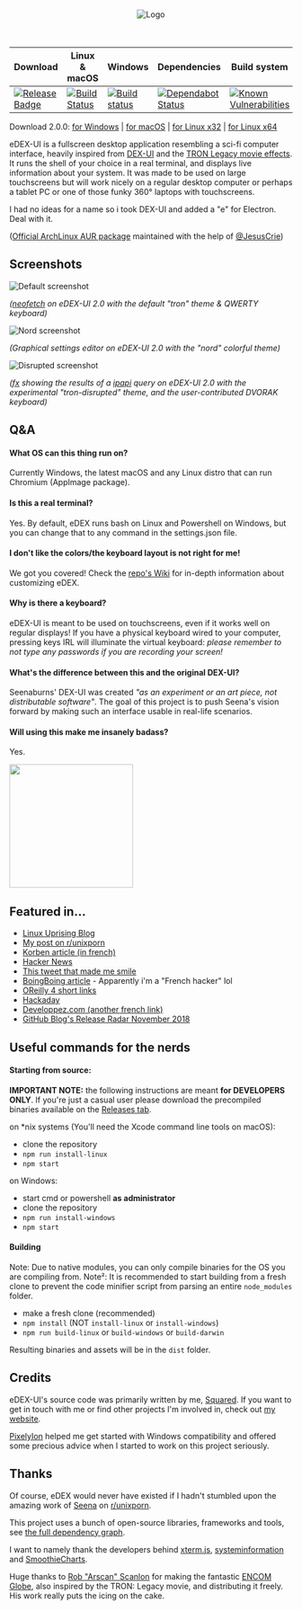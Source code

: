 <p align="center">
  <br>
  <img alt="Logo" src="https://github.com/GitSquared/edex-ui/raw/master/media/logo.png" />
  <br><br><br>
</p>


Download | Linux & macOS | Windows | Dependencies | Build system | Source
-------- | ------------- | ------- | ------------ | ------------ | ------
[![Release Badge](https://badgen.net/github/release/GitSquared/edex-ui)](https://github.com/GitSquared/edex-ui/releases) | [![Build Status](https://travis-ci.org/GitSquared/edex-ui.svg?branch=master)](https://travis-ci.org/GitSquared/edex-ui) | [![Build status](https://ci.appveyor.com/api/projects/status/leb069bro8gwocu7/branch/master?svg=true)](https://ci.appveyor.com/project/GitSquared/edex-ui/branch/master) | [![Dependabot Status](https://api.dependabot.com/badges/status?host=github&repo=GitSquared/edex-ui)](https://dependabot.com) | [![Known Vulnerabilities](https://snyk.io/test/github/GitSquared/edex-ui/badge.svg?targetFile=package.json)](https://snyk.io/test/github/GitSquared/edex-ui?targetFile=package.json) | [![Known Vulnerabilities](https://snyk.io/test/github/GitSquared/edex-ui/badge.svg?targetFile=src%2Fpackage.json)](https://snyk.io/test/github/GitSquared/edex-ui?targetFile=src%2Fpackage.json)

Download 2.0.0: [for Windows](https://github.com/GitSquared/edex-ui/releases/download/v2.0.0/eDEX-UI.Windows.Installer.exe) | [for macOS](https://github.com/GitSquared/edex-ui/releases/download/v2.0.0/eDEX-UI.MacOS.Image.dmg) | [for Linux x32](https://github.com/GitSquared/edex-ui/releases/download/v2.0.0/eDEX-UI.Linux.i386.AppImage) | [for Linux x64](https://github.com/GitSquared/edex-ui/releases/download/v2.0.0/eDEX-UI.Linux.x86_64.AppImage)

eDEX-UI is a fullscreen desktop application resembling a sci-fi computer interface, heavily inspired from [DEX-UI](https://github.com/seenaburns/dex-ui) and the [TRON Legacy movie effects](https://web.archive.org/web/20170511000410/http://jtnimoy.com/blogs/projects/14881671). It runs the shell of your choice in a real terminal, and displays live information about your system. It was made to be used on large touchscreens but will work nicely on a regular desktop computer or perhaps a tablet PC or one of those funky 360° laptops with touchscreens.

I had no ideas for a name so i took DEX-UI and added a "e" for Electron. Deal with it.

([Official ArchLinux AUR package](https://aur.archlinux.org/packages/edex-ui/) maintained with the help of [@JesusCrie](https://github.com/JesusCrie))

## Screenshots
![Default screenshot](https://github.com/GitSquared/edex-ui/raw/master/media/screenshot_default.png)

_([neofetch](https://github.com/dylanaraps/neofetch) on eDEX-UI 2.0 with the default "tron" theme & QWERTY keyboard)_

![Nord screenshot](https://github.com/GitSquared/edex-ui/raw/master/media/screenshot_nord.png)

_(Graphical settings editor on eDEX-UI 2.0 with the "nord" colorful theme)_

![Disrupted screenshot](https://github.com/GitSquared/edex-ui/raw/master/media/screenshot_disrupted.png)

_([fx](https://github.com/antonmedv/fx) showing the results of a [ipapi](https://github.com/GitSquared/ipapi) query on eDEX-UI 2.0 with the experimental "tron-disrupted" theme, and the user-contributed DVORAK keyboard)_

## Q&A
#### What OS can this thing run on?
Currently Windows, the latest macOS and any Linux distro that can run Chromium (AppImage package).
#### Is this a real terminal?
Yes. By default, eDEX runs bash on Linux and Powershell on Windows, but you can change that to any command in the settings.json file.
#### I don't like the colors/the keyboard layout is not right for me!
We got you covered! Check the [repo's Wiki](https://github.com/GitSquared/edex-ui/wiki) for in-depth information about customizing eDEX.
#### Why is there a keyboard?
eDEX-UI is meant to be used on touchscreens, even if it works well on regular displays! If you have a physical keyboard wired to your computer, pressing keys IRL will illuminate the virtual keyboard: *please remember to not type any passwords if you are recording your screen!*
#### What's the difference between this and the original DEX-UI?
Seenaburns' DEX-UI was created _"as an experiment or an art piece, not distributable software"_. The goal of this project is to push Seena's vision forward by making such an interface usable in real-life scenarios.
#### Will using this make me insanely badass?
Yes.

<img width="220" src="https://78.media.tumblr.com/35d4ef4447e0112f776b629bffd99188/tumblr_mk4gf8zvyC1s567uwo1_500.gif" />


## Featured in...
- [Linux Uprising Blog](https://www.linuxuprising.com/2018/11/edex-ui-fully-functioning-sci-fi.html)
- [My post on r/unixporn](https://www.reddit.com/r/unixporn/comments/9ysbx7/oc_a_little_project_that_ive_been_working_on/)
- [Korben article (in french)](https://korben.info/une-interface-futuriste-pour-vos-ecrans-tactiles.html)
- [Hacker News](https://news.ycombinator.com/item?id=18509828)
- [This tweet that made me smile](https://twitter.com/mikemaccana/status/1065615451940667396)
- [BoingBoing article](https://boingboing.net/2018/11/23/simulacrum-sf.html) - Apparently i'm a "French hacker" lol
- [OReilly 4 short links](https://www.oreilly.com/ideas/four-short-links-23-november-2018)
- [Hackaday](https://hackaday.com/2018/11/23/look-like-a-movie-hacker/)
- [Developpez.com (another french link)](https://www.developpez.com/actu/234808/Une-application-de-bureau-ressemble-a-une-interface-d-ordinateur-de-science-fiction-inspiree-des-effets-du-film-TRON-Legacy/)
- [GitHub Blog's Release Radar November 2018](https://blog.github.com/2018-12-21-release-radar-november-2018/)


## Useful commands for the nerds
#### Starting from source:

**IMPORTANT NOTE:** the following instructions are meant **for DEVELOPERS ONLY**. If you're just a casual user please download the precompiled binaries available on the [Releases tab](https://github.com/GitSquared/edex-ui/releases).

on *nix systems (You'll need the Xcode command line tools on macOS):
- clone the repository
- `npm run install-linux`
- `npm start`

on Windows:
- start cmd or powershell **as administrator**
- clone the repository
- `npm run install-windows`
- `npm start`
#### Building
Note: Due to native modules, you can only compile binaries for the OS you are compiling from.
Note²: It is recommended to start building from a fresh clone to prevent the code minifier script from parsing an entire `node_modules` folder.

- make a fresh clone (recommended)
- `npm install` (NOT `install-linux` or `install-windows`)
- `npm run build-linux` or `build-windows` or `build-darwin`

Resulting binaries and assets will be in the `dist` folder.

## Credits
eDEX-UI's source code was primarily written by me, [Squared](https://github.com/GitSquared). If you want to get in touch with me or find other projects I'm involved in, check out [my website](https://squared.codebrew.fr).

[PixelyIon](https://github.com/PixelyIon) helped me get started with Windows compatibility and offered some precious advice when I started to work on this project seriously.

## Thanks
Of course, eDEX would never have existed if I hadn't stumbled upon the amazing work of [Seena](https://github.com/seenaburns) on [r/unixporn](https://reddit.com/r/unixporn).

This project uses a bunch of open-source libraries, frameworks and tools, see [the full dependency graph](https://github.com/GitSquared/edex-ui/network/dependencies).

I want to namely thank the developers behind [xterm.js](https://github.com/xtermjs/xterm.js), [systeminformation](https://github.com/sebhildebrandt/systeminformation) and [SmoothieCharts](https://github.com/joewalnes/smoothie).

Huge thanks to [Rob "Arscan" Scanlon](https://github.com/arscan) for making the fantastic [ENCOM Globe](https://github.com/arscan/encom-globe), also inspired by the TRON: Legacy movie, and distributing it freely. His work really puts the icing on the cake.
